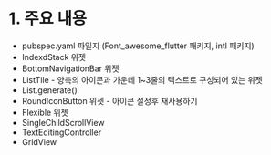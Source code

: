 # 1. 주요 내용
* pubspec.yaml 파일지  (Font_awesome_flutter 패키지, intl 패키지)
* IndexdStack 위젯
* BottomNavigationBar 위젯
* ListTile - 양측의 아이콘과 가운데 1~3줄의 텍스트로 구성되어 있는 위젯
* List.generate()
* RoundIconButton 위젯 - 아이콘 설정후 재사용하기
* Flexible 위젯
* SingleChildScrollView
* TextEditingController
* GridView